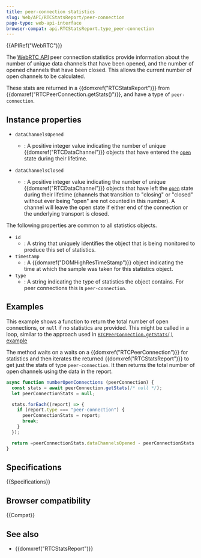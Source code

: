 ```yaml
---
title: peer-connection statistics
slug: Web/API/RTCStatsReport/peer-connection
page-type: web-api-interface
browser-compat: api.RTCStatsReport.type_peer-connection
---
```


{{APIRef("WebRTC")}}

The [WebRTC API](/en-US/docs/Web/API/WebRTC_API) peer connection statistics provide information about the number of unique data channels that have been opened, and the number of opened channels that have been closed.
This allows the current number of open channels to be calculated.

These stats are returned in a {{domxref("RTCStatsReport")}} from {{domxref("RTCPeerConnection.getStats()")}}, and have a type of `peer-connection`.

## Instance properties

<!-- RTCPeerConnectionStats -->

- `dataChannelsOpened`
  - : A positive integer value indicating the number of unique {{domxref("RTCDataChannel")}} objects that have entered the [`open`](/en-US/docs/Web/API/RTCDataChannel/readyState#open) state during their lifetime.

- `dataChannelsClosed`
  - : A positive integer value indicating the number of unique {{domxref("RTCDataChannel")}} objects that have left the [`open`](/en-US/docs/Web/API/RTCDataChannel/readyState#open) state during their lifetime (channels that transition to "closing" or "closed" without ever being "open" are not counted in this number).
    A channel will leave the open state if either end of the connection or the underlying transport is closed.

The following properties are common to all statistics objects.

<!-- RTCStats -->

- `id`
  - : A string that uniquely identifies the object that is being monitored to produce this set of statistics.
- `timestamp`
  - : A {{domxref("DOMHighResTimeStamp")}} object indicating the time at which the sample was taken for this statistics object.
- `type`
  - : A string indicating the type of statistics the object contains.
    For peer connections this is `peer-connection`.

## Examples

This example shows a function to return the total number of open connections, or `null` if no statistics are provided.
This might be called in a loop, similar to the approach used in [`RTCPeerConnection.getStats()` example](/en-US/docs/Web/API/RTCPeerConnection/getStats#examples)

The method waits on a waits on a {{domxref("RTCPeerConnection")}} for statistics and then iterates the returned {{domxref("RTCStatsReport")}} to get just the stats of type `peer-connection`.
It then returns the total number of open channels using the data in the report.

```js
async function numberOpenConnections (peerConnection) {
  const stats = await peerConnection.getStats(/* null */);
  let peerConnectionStats = null;

  stats.forEach((report) => {
    if (report.type === "peer-connection") {
      peerConnectionStats = report;
      break;
    }
  });

  return =peerConnectionStats.dataChannelsOpened - peerConnectionStats.dataChannelsClosed;
}
```

## Specifications

{{Specifications}}

## Browser compatibility

{{Compat}}

## See also

- {{domxref("RTCStatsReport")}}
